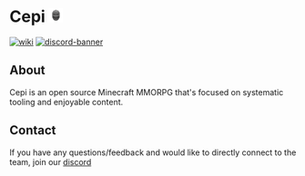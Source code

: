# Cepi <img src="https://github.com/Project-Cepi/branding/blob/main/cepi-icon.png?raw=true" width=25>
[![wiki](https://img.shields.io/badge/documentation-wiki-74aad6?style=for-the-badge)](https://project-cepi.github.io/)
[![discord-banner](https://img.shields.io/discord/706185253441634317?label=discord&style=for-the-badge&color=7289da)](https://discord.cepi.world/8K8WMGV)

## About
Cepi is an open source Minecraft MMORPG that's focused on systematic tooling and enjoyable content.

## Contact

If you have any questions/feedback and would like to directly connect to the team, join our [discord](https://discord.cepi.world/8K8WMGV)
